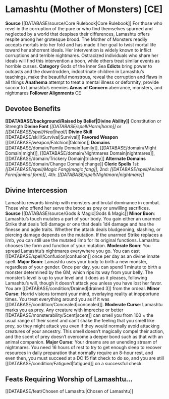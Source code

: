 ﻿---
ability:
- Constitution
- Strength
ability_boost:
- Constitution
- Strength
alignment: CE
deity:
- '[[DATABASE/deity/Lamashtu|Lamashtu]]'
deity_category: Gods of the Inner Sea
divine_font: Harm or Heal
domain:
- '[[DATABASE/domain/Change Domain|Change]]'
- '[[DATABASE/domain/Family Domain|Family]]'
- '[[DATABASE/domain/Might Domain|Might]]'
- '[[DATABASE/domain/Nightmares Domain|Nightmares]]'
- '[[DATABASE/domain/Trickery Domain|Trickery]]'
favored_weapon: '[[DATABASE/weapon/Falchion|Falchion]]'
follower_alignment:
- CE
id: '11'
name: Lamashtu
rarity: Common
rus_type_level: null
skill:
- '[[DATABASE/skill/Survival|Survival]]'
source: '[[DATABASE/source/Core Rulebook|Core Rulebook]]'
trait: null
type: Deity

---
# Lamashtu (Mother of Monsters) [CE]

**Source** [[DATABASE/source/Core Rulebook|Core Rulebook]] 
For those who revel in the corruption of the pure or who find themselves spurned and neglected by a world that despises their differences, Lamashtu offers respite among her grotesque brood. The Mother of Monsters readily accepts mortals into her fold and has made it her goal to twist mortal life toward her abhorrent ideals. Her intervention is widely known to inflict corruptions and terrible nightmares. Ostracized individuals who share her ideals will find this intervention a boon, while others treat similar events as horrible curses.
**Category** Gods of the Inner Sea
**Edicts** bring power to outcasts and the downtrodden, indoctrinate children in Lamashtu’s teachings, make the beautiful monstrous, reveal the corruption and flaws in all things
**Anathema** attempt to treat a mental illness or deformity, provide succor to Lamashtu’s enemies
**Areas of Concern** aberrance, monsters, and nightmares
**Follower Alignments** CE

## Devotee Benefits

**[[DATABASE/background/Raised by Belief|Divine Ability]]** Constitution or Strength
**Divine Font** _[[DATABASE/spell/Harm|harm]]_ or _[[DATABASE/spell/Heal|heal]]_
**Divine Skill** [[DATABASE/skill/Survival|Survival]]
**Favored Weapon** [[DATABASE/weapon/Falchion|falchion]]
**Domains** [[DATABASE/domain/Family Domain|family]], [[DATABASE/domain/Might Domain|might]], [[DATABASE/domain/Nightmares Domain|nightmares]], [[DATABASE/domain/Trickery Domain|trickery]]
**Alternate Domains** [[DATABASE/domain/Change Domain|change]]
**Cleric Spells** 1st: _[[DATABASE/spell/Magic Fang|magic fang]]_, 2nd: _[[DATABASE/spell/Animal Form|animal form]]_, 4th: _[[DATABASE/spell/Nightmare|nightmare]]_

## Divine Intercession

Lamashtu rewards kinship with monsters and brutal dominance in combat. Those who offend her serve the brood as prey or unwilling sacrifices.
**Source** [[DATABASE/source/Gods & Magic|Gods & Magic]] 
**Minor Boon**: Lamashtu’s touch mutates a part of your body. You gain either an unarmed Strike that deals 1d6 damage or one that deals 1d4 damage and has the finesse and agile traits. Whether the attack deals bludgeoning, slashing, or piercing damage depends on the mutation. If the unarmed Strike replaces a limb, you can still use the mutated limb for its original functions. Lamashtu chooses the form and function of your mutation.
**Moderate Boon**: You spread Lamashtu’s nightmares everywhere you go. You can cast [[DATABASE/spell/Confusion|confusion]] once per day as an divine innate spell.
**Major Boon**: Lamashtu uses your body to birth a new monster, regardless of your gender. Once per day, you can spend 1 minute to birth a monster determined by the GM, which rips its way from your belly. The monster’s level is up to your level and it does as it pleases, following Lamashtu’s will, though it doesn’t attack you unless you have lost her favor. You are [[DATABASE/condition/Drained|drained 3]] from the ordeal.
**Minor Curse**: Horrid visions torment your mind, overlaying reality at inopportune times. You treat everything around you as if it was [[DATABASE/condition/Concealed|concealed]].
**Moderate Curse**: Lamashtu marks you as prey. Any creature with imprecise or better [[DATABASE/monsterability/Scent|scent]] can smell you from 100 × the usual range of their scent and can’t shake the feeling that you smell like prey, so they might attack you even if they would normally avoid attacking creatures of your ancestry. This smell doesn’t magically compel their action, and the scent of prey doesn’t overcome a deeper bond such as that with an animal companion.
**Major Curse**: Your dreams are an unending stream of nightmares. You need 16 hours of rest to try to get enough sleep to recover resources in daily preparation that normally require an 8-hour rest, and even then, you must succeed at a DC 15 flat check to do so, and you are still [[DATABASE/condition/Fatigued|fatigued]] on a successful check.

## Feats Requiring Worship of Lamashtu...

[[DATABASE/feat/Chosen of Lamashtu|Chosen of Lamashtu]]